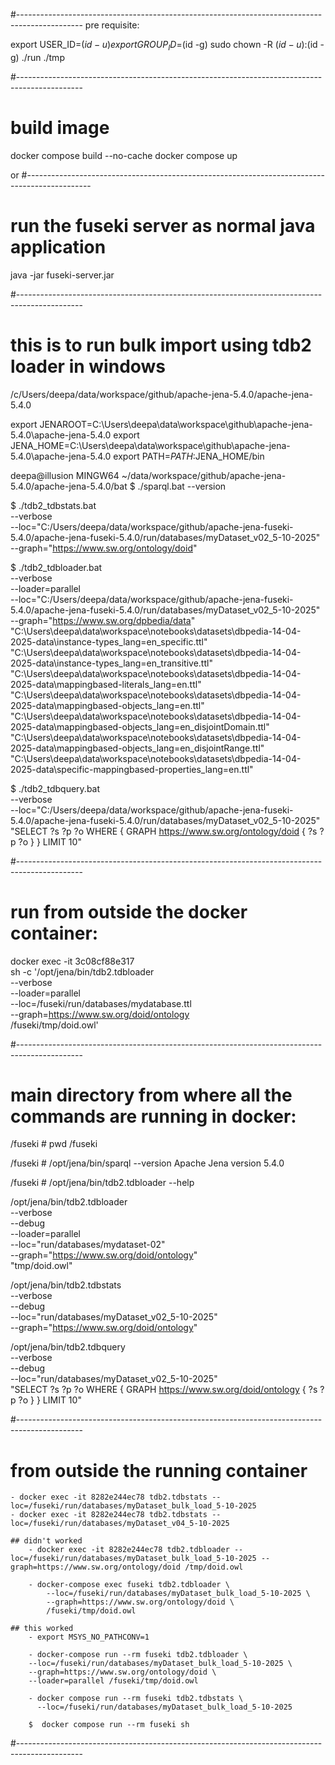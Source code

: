 #----------------------------------------------------------------------------------------------
pre requisite:

export USER_ID=$(id -u)
export GROUP_ID=$(id -g)
sudo chown -R $(id -u):$(id -g) ./run ./tmp

#----------------------------------------------------------------------------------------------
# build image
docker compose build --no-cache
docker compose up

or 
#----------------------------------------------------------------------------------------------
     
# run the fuseki server as normal java application
java -jar fuseki-server.jar

#----------------------------------------------------------------------------------------------
# this is to run bulk import using tdb2 loader in windows
              
/c/Users/deepa/data/workspace/github/apache-jena-5.4.0/apache-jena-5.4.0

export JENAROOT=C:\Users\deepa\data\workspace\github\apache-jena-5.4.0\apache-jena-5.4.0
export JENA_HOME=C:\Users\deepa\data\workspace\github\apache-jena-5.4.0\apache-jena-5.4.0
export PATH=$PATH:$JENA_HOME/bin

deepa@illusion MINGW64 ~/data/workspace/github/apache-jena-5.4.0/apache-jena-5.4.0/bat
  $ ./sparql.bat --version

  $ ./tdb2_tdbstats.bat \
    --verbose \
    --loc="C:/Users/deepa/data/workspace/github/apache-jena-fuseki-5.4.0/apache-jena-fuseki-5.4.0/run/databases/myDataset_v02_5-10-2025" \
    --graph="https://www.sw.org/ontology/doid"
 
  $ ./tdb2_tdbloader.bat \
    --verbose \
    --loader=parallel \
    --loc="C:/Users/deepa/data/workspace/github/apache-jena-fuseki-5.4.0/apache-jena-fuseki-5.4.0/run/databases/myDataset_v02_5-10-2025" \
    --graph="https://www.sw.org/dpbedia/data" \
    "C:\Users\deepa\data\workspace\notebooks\datasets\dbpedia-14-04-2025-data\instance-types_lang=en_specific.ttl" \
    "C:\Users\deepa\data\workspace\notebooks\datasets\dbpedia-14-04-2025-data\instance-types_lang=en_transitive.ttl" \
    "C:\Users\deepa\data\workspace\notebooks\datasets\dbpedia-14-04-2025-data\mappingbased-literals_lang=en.ttl" \
    "C:\Users\deepa\data\workspace\notebooks\datasets\dbpedia-14-04-2025-data\mappingbased-objects_lang=en.ttl" \
    "C:\Users\deepa\data\workspace\notebooks\datasets\dbpedia-14-04-2025-data\mappingbased-objects_lang=en_disjointDomain.ttl" \
    "C:\Users\deepa\data\workspace\notebooks\datasets\dbpedia-14-04-2025-data\mappingbased-objects_lang=en_disjointRange.ttl" \
    "C:\Users\deepa\data\workspace\notebooks\datasets\dbpedia-14-04-2025-data\specific-mappingbased-properties_lang=en.ttl"

  $ ./tdb2_tdbquery.bat \
    --verbose \
    --loc="C:/Users/deepa/data/workspace/github/apache-jena-fuseki-5.4.0/apache-jena-fuseki-5.4.0/run/databases/myDataset_v02_5-10-2025" \
    "SELECT ?s ?p ?o WHERE { GRAPH <https://www.sw.org/ontology/doid> { ?s ?p ?o } } LIMIT 10"

#----------------------------------------------------------------------------------------------
# run from outside the docker container:
docker exec -it 3c08cf88e317 \
  sh -c '/opt/jena/bin/tdb2.tdbloader \
         --verbose \
         --loader=parallel \
         --loc=/fuseki/run/databases/mydatabase.ttl \
         --graph=https://www.sw.org/doid/ontology \
         /fuseki/tmp/doid.owl'

#----------------------------------------------------------------------------------------------
# main directory from where all the commands are running in docker: 
/fuseki # pwd
/fuseki

/fuseki # /opt/jena/bin/sparql --version
Apache Jena version 5.4.0

/fuseki # /opt/jena/bin/tdb2.tdbloader --help

/opt/jena/bin/tdb2.tdbloader \
--verbose \
--debug \
--loader=parallel \
--loc="run/databases/mydataset-02" \
--graph="https://www.sw.org/doid/ontology" \
"tmp/doid.owl"

/opt/jena/bin/tdb2.tdbstats \
--verbose \
--debug \
--loc="run/databases/myDataset_v02_5-10-2025" \
--graph="https://www.sw.org/doid/ontology"

/opt/jena/bin/tdb2.tdbquery \
--verbose \
--debug \
--loc="run/databases/myDataset_v02_5-10-2025" \
"SELECT ?s ?p ?o WHERE { GRAPH <https://www.sw.org/doid/ontology> { ?s ?p ?o } } LIMIT 10"

#----------------------------------------------------------------------------------------------

# from outside the running container
    - docker exec -it 8282e244ec78 tdb2.tdbstats --loc=/fuseki/run/databases/myDataset_bulk_load_5-10-2025
    - docker exec -it 8282e244ec78 tdb2.tdbstats --loc=/fuseki/run/databases/myDataset_v04_5-10-2025

    ## didn't worked
        - docker exec -it 8282e244ec78 tdb2.tdbloader --loc=/fuseki/run/databases/myDataset_bulk_load_5-10-2025 --graph=https://www.sw.org/ontology/doid /tmp/doid.owl
         
        - docker-compose exec fuseki tdb2.tdbloader \
            --loc=/fuseki/run/databases/myDataset_bulk_load_5-10-2025 \
            --graph=https://www.sw.org/ontology/doid \
            /fuseki/tmp/doid.owl
    
    ## this worked
        - export MSYS_NO_PATHCONV=1
        
        - docker-compose run --rm fuseki tdb2.tdbloader \
        --loc=/fuseki/run/databases/myDataset_bulk_load_5-10-2025 \
        --graph=https://www.sw.org/ontology/doid \
        --loader=parallel /fuseki/tmp/doid.owl

        - docker compose run --rm fuseki tdb2.tdbstats \
          --loc=/fuseki/run/databases/myDataset_bulk_load_5-10-2025

        $  docker compose run --rm fuseki sh
#----------------------------------------------------------------------------------------------